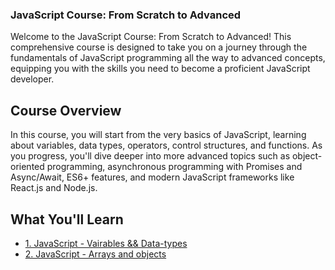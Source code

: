 ### JavaScript Course: From Scratch to Advanced

Welcome to the JavaScript Course: From Scratch to Advanced! This comprehensive course is designed to take you on a journey through the fundamentals of JavaScript programming all the way to advanced concepts, equipping you with the skills you need to become a proficient JavaScript developer.

## Course Overview

In this course, you will start from the very basics of JavaScript, learning about variables, data types, operators, control structures, and functions. As you progress, you'll dive deeper into more advanced topics such as object-oriented programming, asynchronous programming with Promises and Async/Await, ES6+ features, and modern JavaScript frameworks like React.js and Node.js.

## What You'll Learn

- [1. JavaScript - Vairables && Data-types](./01-variables-data-types)
- [2. JavaScript - Arrays and objects ](./02-comments-shortcuts)
